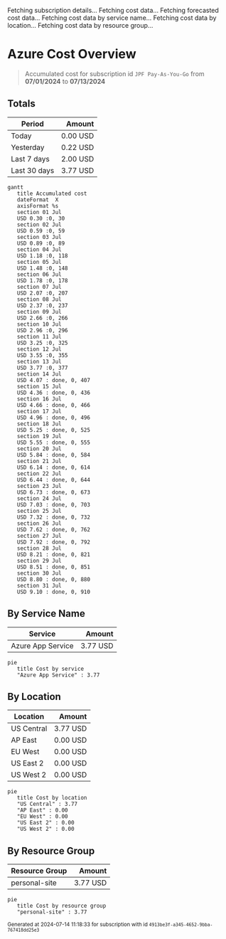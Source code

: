 Fetching subscription details...
Fetching cost data...
Fetching forecasted cost data...
Fetching cost data by service name...
Fetching cost data by location...
Fetching cost data by resource group...
# Azure Cost Overview

> Accumulated cost for subscription id `JPF Pay-As-You-Go` from **07/01/2024** to **07/13/2024**

## Totals

|Period|Amount|
|---|---:|
|Today|0.00 USD|
|Yesterday|0.22 USD|
|Last 7 days|2.00 USD|
|Last 30 days|3.77 USD|

```mermaid
gantt
   title Accumulated cost
   dateFormat  X
   axisFormat %s
   section 01 Jul
   USD 0.30 :0, 30
   section 02 Jul
   USD 0.59 :0, 59
   section 03 Jul
   USD 0.89 :0, 89
   section 04 Jul
   USD 1.18 :0, 118
   section 05 Jul
   USD 1.48 :0, 148
   section 06 Jul
   USD 1.78 :0, 178
   section 07 Jul
   USD 2.07 :0, 207
   section 08 Jul
   USD 2.37 :0, 237
   section 09 Jul
   USD 2.66 :0, 266
   section 10 Jul
   USD 2.96 :0, 296
   section 11 Jul
   USD 3.25 :0, 325
   section 12 Jul
   USD 3.55 :0, 355
   section 13 Jul
   USD 3.77 :0, 377
   section 14 Jul
   USD 4.07 : done, 0, 407
   section 15 Jul
   USD 4.36 : done, 0, 436
   section 16 Jul
   USD 4.66 : done, 0, 466
   section 17 Jul
   USD 4.96 : done, 0, 496
   section 18 Jul
   USD 5.25 : done, 0, 525
   section 19 Jul
   USD 5.55 : done, 0, 555
   section 20 Jul
   USD 5.84 : done, 0, 584
   section 21 Jul
   USD 6.14 : done, 0, 614
   section 22 Jul
   USD 6.44 : done, 0, 644
   section 23 Jul
   USD 6.73 : done, 0, 673
   section 24 Jul
   USD 7.03 : done, 0, 703
   section 25 Jul
   USD 7.32 : done, 0, 732
   section 26 Jul
   USD 7.62 : done, 0, 762
   section 27 Jul
   USD 7.92 : done, 0, 792
   section 28 Jul
   USD 8.21 : done, 0, 821
   section 29 Jul
   USD 8.51 : done, 0, 851
   section 30 Jul
   USD 8.80 : done, 0, 880
   section 31 Jul
   USD 9.10 : done, 0, 910
```

## By Service Name

|Service|Amount|
|---|---:|
|Azure App Service|3.77 USD|

```mermaid
pie
   title Cost by service
   "Azure App Service" : 3.77
```

## By Location

|Location|Amount|
|---|---:|
|US Central|3.77 USD|
|AP East|0.00 USD|
|EU West|0.00 USD|
|US East 2|0.00 USD|
|US West 2|0.00 USD|

```mermaid
pie
   title Cost by location
   "US Central" : 3.77
   "AP East" : 0.00
   "EU West" : 0.00
   "US East 2" : 0.00
   "US West 2" : 0.00
```

## By Resource Group

|Resource Group|Amount|
|---|---:|
|personal-site|3.77 USD|

```mermaid
pie
   title Cost by resource group
   "personal-site" : 3.77
```

<sup>Generated at 2024-07-14 11:18:33 for subscription with id `4913be3f-a345-4652-9bba-767418dd25e3`</sup>
